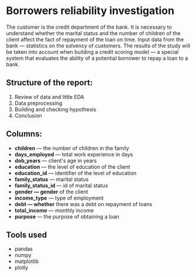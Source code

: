 # Borrowers reliability investigation

The customer is the credit department of the bank. It is necessary to understand whether the marital status and the number of children 
of the client affect the fact of repayment of the loan on time. Input data from the bank — statistics on the solvency of customers.
The results of the study will be taken into account when building a credit scoring model — a special system that evaluates the ability 
of a potential borrower to repay a loan to a bank.

## Structure of the report:

1. Review of data and little EDA
2. Data preprocessing
3. Building and checking hypothesis
4. Conclusion

## Columns:

- **children** — the number of children in the family
- **days_employed** — total work experience in days
- **dob_years** — client's age in years
- **education** — the level of education of the client
- **education_id** — identifier of the level of education
- **family_status** — marital status
- **family_status_id** — id of marital status
- **gender — gender** of the client
- **income_type** — type of employment
- **debt — whether** there was a debt on repayment of loans
- **total_income** — monthly income
- **purpose** — the purpose of obtaining a loan

## Tools used
- pandas
- numpy
- matplotlib
- plotly
